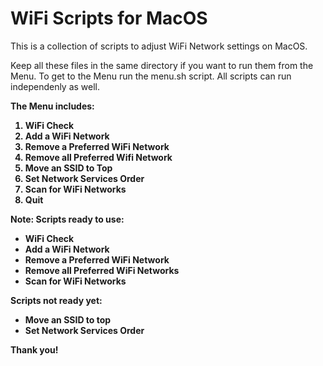 # WiFi Scripts for MacOS
This is a collection of scripts to adjust WiFi Network settings on MacOS. 

Keep all these files in the same directory if you want to run them from the Menu. 
To get to the Menu run the menu.sh script. All scripts can run independenly as well.

<b>The Menu includes:<b>
 1) WiFi Check
 2) Add a WiFi Network
 3) Remove a Preferred WiFi Network
 4) Remove all Preferred Wifi Network
 5) Move an SSID to Top
 6) Set Network Services Order
 7) Scan for WiFi Networks
 8) Quit


<b>Note: Scripts ready to use:<b> 
* WiFi Check
* Add a WiFi Network
* Remove a Preferred WiFi Network
* Remove all Preferred WiFi Networks
* Scan for WiFi Networks

<b>Scripts not ready yet:<b>
* Move an SSID to top
* Set Network Services Order


Thank you!



